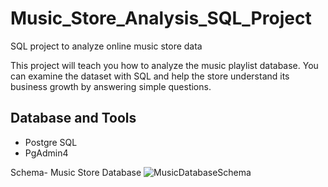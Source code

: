 # Music_Store_Analysis_SQL_Project

SQL project to analyze online music store data

This project will teach you how to analyze the music playlist database. You can examine the dataset with SQL and help the store 
understand its business growth by answering simple questions.

## Database and Tools
* Postgre SQL
* PgAdmin4

Schema- Music Store Database
![MusicDatabaseSchema](https://github.com/Shailendra2611/Music_Store_Database_SQL_Project/assets/136425019/c7f19e44-e180-4992-b2af-507a1c1ee1f2)




